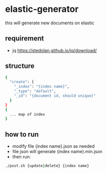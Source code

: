 # elastic-generator
this will generate new documents on elastic

## requirement
* jq https://stedolan.github.io/jq/download/

## structure
``` bash
{
  "create": {
    "_index": "{index name}",
    "_type": "default",
    "_id": "{document id, should unique}"
  }
}
{
  ... map of index
}
```

## how to run
* modify file {index name}.json as needed
* file json will generate {index name}.min.json
* then run:
``` bash
./post.sh {update|delete} {index name}
```
